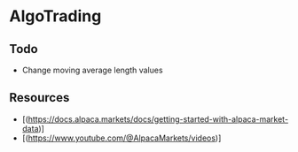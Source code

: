 # AlgoTrading

## Todo
- Change moving average length values


## Resources
- [(https://docs.alpaca.markets/docs/getting-started-with-alpaca-market-data)]
- [(https://www.youtube.com/@AlpacaMarkets/videos)]